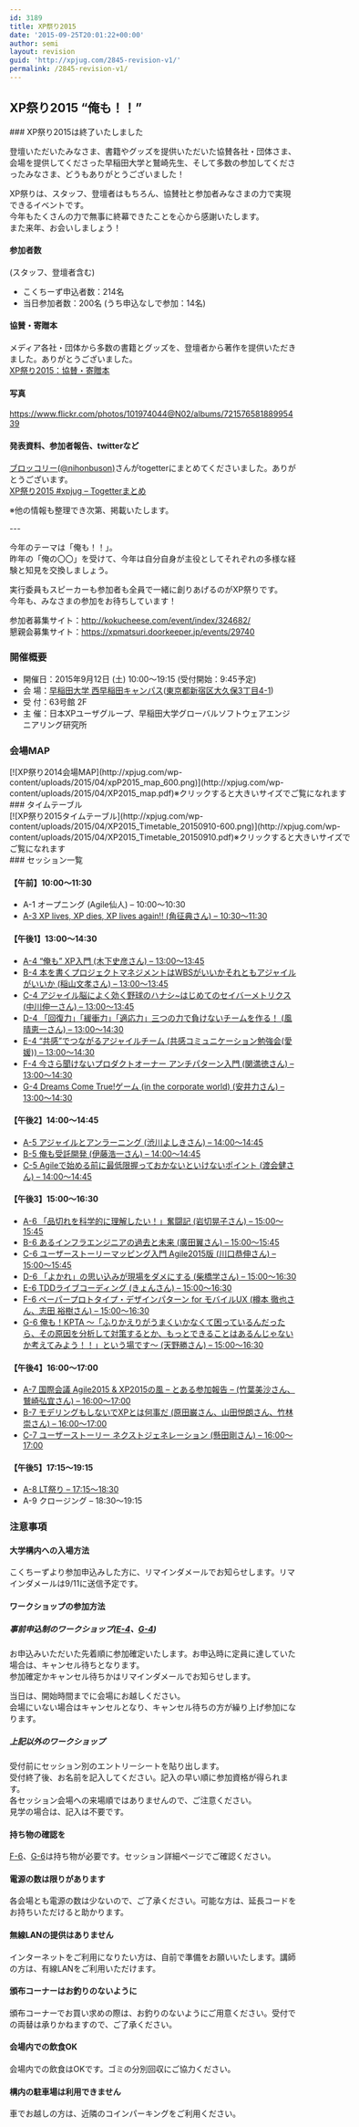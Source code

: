 ```yaml
---
id: 3189
title: XP祭り2015
date: '2015-09-25T20:01:22+00:00'
author: semi
layout: revision
guid: 'http://xpjug.com/2845-revision-v1/'
permalink: /2845-revision-v1/
---
```


## XP祭り2015 “俺も！！”

<div class="block-color-gradation-grey">### XP祭り2015は終了いたしました

登壇いただいたみなさま、書籍やグッズを提供いただいた協賛各社・団体さま、会場を提供してくださった早稲田大学と鷲崎先生、そして多数の参加してくださったみなさま、どうもありがとうございました！

XP祭りは、スタッフ、登壇者はもちろん、協賛社と参加者みなさまの力で実現できるイベントです。  
今年もたくさんの力で無事に終幕できたことを心から感謝いたします。  
また来年、お会いしましょう！

#### 参加者数

(スタッフ、登壇者含む)

- こくちーず申込者数：214名
- 当日参加者数：200名 (うち申込なしで参加：14名)

#### 協賛・寄贈本

メディア各社・団体から多数の書籍とグッズを、登壇者から著作を提供いただきました。ありがとうございました。  
[XP祭り2015：協賛・寄贈本](http://xpjug.com/xp2015-sponsor-presentation/)

#### 写真

<https://www.flickr.com/photos/101974044@N02/albums/72157658188995439>

#### 発表資料、参加者報告、twitterなど

[ブロッコリー(@nihonbuson)](https://twitter.com/nihonbuson)さんがtogetterにまとめてくださいました。ありがとうございます。  
[XP祭り2015 #xpjug – Togetterまとめ](http://togetter.com/li/872910)

※他の情報も整理でき次第、掲載いたします。

</div>---

今年のテーマは「俺も！！」。  
昨年の「俺の〇〇」を受けて、今年は自分自身が主役としてそれぞれの多様な経験と知見を交換しましょう。

実行委員もスピーカーも参加者も全員で一緒に創りあげるのがXP祭りです。  
今年も、みなさまの参加をお待ちしています！

参加者募集サイト：<http://kokucheese.com/event/index/324682/>  
懇親会募集サイト：<https://xpmatsuri.doorkeeper.jp/events/29740>

### 開催概要

- 開催日：2015年9月12日 (土) 10:00〜19:15 (受付開始：9:45予定)
- 会 場：[早稲田大学 西早稲田キャンパス](http://www.waseda.jp/top/access/nishiwaseda-campus)([東京都新宿区大久保3丁目4-1](https://goo.gl/maps/XBQja))
- 受 付：63号館 2F
- 主 催：日本XPユーザグループ、早稲田大学グローバルソフトウェアエンジニアリング研究所

### 会場MAP

<div class="wp-caption alignnone" id="attachment_3163" style="width: 610px">[![XP祭り2014会場MAP](http://xpjug.com/wp-content/uploads/2015/04/xpP2015_map_600.png)](http://xpjug.com/wp-content/uploads/2015/04/XP2015_map.pdf)※クリックすると大きいサイズでご覧になれます

</div>### タイムテーブル

<div class="wp-caption alignnone" id="attachment_3133" style="width: 610px">[![XP祭り2015タイムテーブル](http://xpjug.com/wp-content/uploads/2015/04/XP2015_Timetable_20150910-600.png)](http://xpjug.com/wp-content/uploads/2015/04/XP2015_Timetable_20150910.pdf)※クリックすると大きいサイズでご覧になれます

</div>### セッション一覧

#### 【午前】10:00～11:30

- A-1 オープニング (Agile仙人) – 10:00～10:30
- [A-3 XP lives, XP dies, XP lives again!! (角征典さん) – 10:30～11:30](http://xpjug.com/xp2015-session-a3/)

#### 【午後1】13:00～14:30

- [A-4 “俺も” XP入門 (木下史彦さん) – 13:00〜13:45](http://xpjug.com/xp2015-session-a4/)
- [B-4 本を書くプロジェクトマネジメントはWBSがいいかそれともアジャイルがいいか (稲山文孝さん) – 13:00〜13:45](http://xpjug.com/xp2015-session-b4/)
- [C-4 アジャイル脳によく効く野球のハナシ~はじめてのセイバーメトリクス (中川伸一さん) – 13:00〜13:45](http://xpjug.com/xp2015-session-c4/)
- [D-4 「回復力」「緩衝力」「適応力」三つの力で負けないチームを作る！ (風晴恵一さん) – 13:00〜14:30](http://xpjug.com/xp2015-session-d4/)
- [E-4 “共感”でつながるアジャイルチーム (共感コミュニケーション勉強会(愛媛)) – 13:00〜14:30](http://xpjug.com/xp2015-session-e4/)
- [F-4 今さら聞けないプロダクトオーナー アンチパターン入門 (関満徳さん) – 13:00〜14:30](http://xpjug.com/xp2015-session-f4/)
- [G-4 Dreams Come True!ゲーム (in the corporate world) (安井力さん) – 13:00〜14:30](http://xpjug.com/xp2015-session-g4/)

#### 【午後2】14:00～14:45

- [A-5 アジャイルとアンラーニング (渋川よしきさん) – 14:00〜14:45](http://xpjug.com/xp2015-session-a5/)
- [B-5 俺も受託開発 (伊藤浩一さん) – 14:00〜14:45](http://xpjug.com/xp2015-session-b5/)
- [C-5 Agileで始める前に最低限握っておかないといけないポイント (渡会健さん) – 14:00〜14:45](http://xpjug.com/xp2015-session-c5/)

#### 【午後3】15:00～16:30

- [A-6 「品切れを科学的に理解したい！」奮闘記 (岩切晃子さん) – 15:00～15:45](http://xpjug.com/xp2015-session-a6/)
- [B-6 あるインフラエンジニアの過去と未来 (廣田翼さん) – 15:00～15:45](http://xpjug.com/xp2015-session-b6/)
- [C-6 ユーザーストーリーマッピング入門 Agile2015版 (川口恭伸さん) – 15:00～15:45](http://xpjug.com/xp2015-session-c6/)
- [D-6 「よかれ」の思い込みが現場をダメにする (柴橋学さん) – 15:00〜16:30](http://xpjug.com/xp2015-session-d6/)
- [E-6 TDDライブコーディング (きょんさん) – 15:00〜16:30](http://xpjug.com/xp2015-session-e6/)
- [F-6 ペーパープロトタイプ・デザインパターン for モバイルUX (樽本 徹也さん、志田 裕樹さん) – 15:00〜16:30](http://xpjug.com/xp2015-session-f6/)
- [G-6 俺も！KPTA ～「ふりかえりがうまくいかなくて困っているんだったら、その原因を分析して対策するとか、もっとできることはあるんじゃないか考えてみよう！！」という場です～ (天野勝さん) – 15:00〜16:30](http://xpjug.com/xp2015-session-g6/)

#### 【午後4】16:00～17:00

- [A-7 国際会議 Agile2015 &amp; XP2015の風 – とある参加報告 – (竹葉美沙さん、鷲崎弘宜さん) – 16:00〜17:00](http://xpjug.com/xp2015-session-a7/)
- [B-7 モデリングもしないでXPとは何事だ (原田巌さん、山田悦朗さん、竹林崇さん) – 16:00〜17:00](http://xpjug.com/xp2015-session-b7/)
- [C-7 ユーザーストーリー ネクストジェネレーション (懸田剛さん) – 16:00〜17:00](http://xpjug.com/xp2015-session-c7/)

#### 【午後5】17:15～19:15

- [A-8 LT祭り – 17:15～18:30](http://xpjug.com/xp2015-session-a8/)
- A-9 クロージング – 18:30～19:15

### 注意事項

#### 大学構内への入場方法

こくちーずより参加申込みした方に、リマインダメールでお知らせします。リマインダメールは9/11に送信予定です。

#### ワークショップの参加方法

##### 事前申込制のワークショップ([E-4](http://xpjug.com/xp2015-session-e4/)、[G-4](http://xpjug.com/xp2015-session-g4/))

お申込みいただいた先着順に参加確定いたします。お申込時に定員に達していた場合は、キャンセル待ちとなります。  
参加確定かキャンセル待ちかはリマインダメールでお知らせします。

当日は、開始時間までに会場にお越しください。  
会場にいない場合はキャンセルとなり、キャンセル待ちの方が繰り上げ参加になります。

##### 上記以外のワークショップ

受付前にセッション別のエントリーシートを貼り出します。  
受付終了後、お名前を記入してください。記入の早い順に参加資格が得られます。  
各セッション会場への来場順ではありませんので、ご注意ください。  
見学の場合は、記入は不要です。

#### 持ち物の確認を

[F-6](http://xpjug.com/xp2015-session-f6/)、[G-6](http://xpjug.com/xp2015-session-g6/)は持ち物が必要です。セッション詳細ページでご確認ください。

#### 電源の数は限りがあります

各会場とも電源の数は少ないので、ご了承ください。可能な方は、延長コードをお持ちいただけると助かります。

#### 無線LANの提供はありません

インターネットをご利用になりたい方は、自前で準備をお願いいたします。講師の方は、有線LANをご利用いただけます。

#### 頒布コーナーはお釣りのないように

頒布コーナーでお買い求めの際は、お釣りのないようにご用意ください。受付での両替は承りかねますので、ご了承ください。

#### 会場内での飲食OK

会場内での飲食はOKです。ゴミの分別回収にご協力ください。

#### 構内の駐車場は利用できません

車でお越しの方は、近隣のコインパーキングをご利用ください。